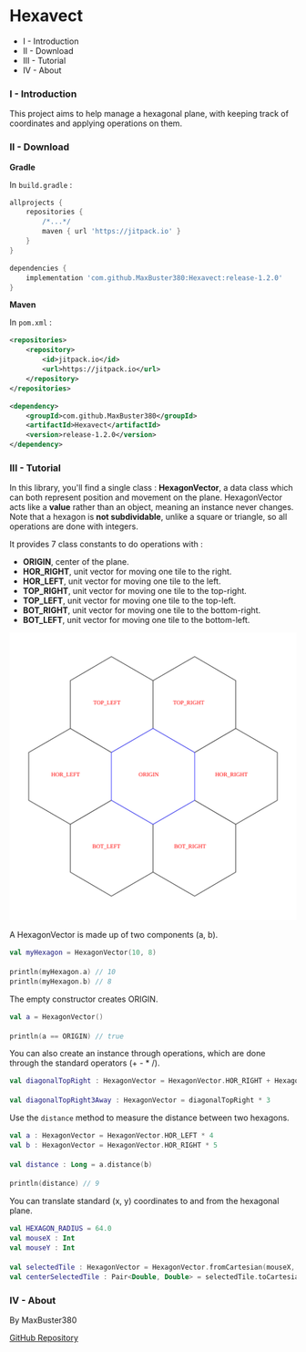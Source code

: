 # Hexavect

- I - Introduction
- II - Download
- III - Tutorial
- IV - About

### I - Introduction

This project aims to help manage a hexagonal plane, with keeping track of coordinates and applying operations on them. 

### II - Download

__Gradle__

In `build.gradle` :

```gradle
allprojects {
	repositories {
		/*...*/
		maven { url 'https://jitpack.io' }
	}
}
```

```gradle
dependencies {
    implementation 'com.github.MaxBuster380:Hexavect:release-1.2.0'
}
```

__Maven__

In `pom.xml` :
```xml
<repositories>
	<repository>
	    <id>jitpack.io</id>
	    <url>https://jitpack.io</url>
	</repository>
</repositories>
```

```xml
<dependency>
    <groupId>com.github.MaxBuster380</groupId>
    <artifactId>Hexavect</artifactId>
    <version>release-1.2.0</version>
</dependency>
```

### III - Tutorial

In this library, you'll find a single class : **HexagonVector**, 
a data class which can both represent position and movement on the plane.
HexagonVector acts like a **value** rather than an object, 
meaning an instance never changes.
Note that a hexagon is **not subdividable**, 
unlike a square or triangle, so all operations are done with integers.

It provides 7 class constants to do operations with :
 - **ORIGIN**, center of the plane.
 - **HOR_RIGHT**, unit vector for moving one tile to the right.
 - **HOR_LEFT**, unit vector for moving one tile to the left.
 - **TOP_RIGHT**, unit vector for moving one tile to the top-right.
 - **TOP_LEFT**, unit vector for moving one tile to the top-left.
 - **BOT_RIGHT**, unit vector for moving one tile to the bottom-right.
 - **BOT_LEFT**, unit vector for moving one tile to the bottom-left.

![Image didn't load (click to see)](https://raw.githubusercontent.com/MaxBuster380/Hexavect/main/README_images/unitVectors.svg)

A HexagonVector is made up of two components (a, b).
```Kotlin
val myHexagon = HexagonVector(10, 8)

println(myHexagon.a) // 10
println(myHexagon.b) // 8
```

The empty constructor creates ORIGIN.
```Kotlin
val a = HexagonVector()

println(a == ORIGIN) // true
```

You can also create an instance through operations, which are done through the standard operators (+ - * /).

```Kotlin
val diagonalTopRight : HexagonVector = HexagonVector.HOR_RIGHT + HexagonVector.TOP_RIGHT

val diagonalTopRight3Away : HexagonVector = diagonalTopRight * 3
```

Use the `distance` method to measure the distance between two hexagons.
```Kotlin
val a : HexagonVector = HexagonVector.HOR_LEFT * 4
val b : HexagonVector = HexagonVector.HOR_RIGHT * 5

val distance : Long = a.distance(b)

println(distance) // 9
```

You can translate standard (x, y) coordinates to and from the hexagonal plane. 
```Kotlin
val HEXAGON_RADIUS = 64.0
val mouseX : Int
val mouseY : Int

val selectedTile : HexagonVector = HexagonVector.fromCartesian(mouseX, mouseY, HEXAGON_RADIUS)
val centerSelectedTile : Pair<Double, Double> = selectedTile.toCartesian(HEXAGON_RADIUS)
```

### IV - About

By MaxBuster380

[GitHub Repository](https://github.com/MaxBuster380/Hexavect)
